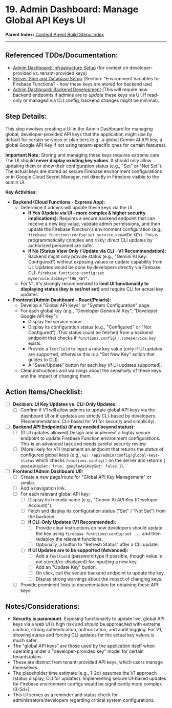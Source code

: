 # 19. Admin Dashboard: Manage Global API Keys UI

**Parent Index:** [Content Agent Build Steps Index](index.md)

---

## Referenced TDDs/Documentation:
*   [Admin Dashboard: Infrastructure Setup](../../jules/admin-dashboard/jules.infrastructure-setup.md) (for context on developer-provided vs. tenant-provided keys)
*   [Server-Side and Database Setup](../../jules/serverside-setup.md) (Section: "Environment Variables for Firebase Functions" - how these keys are stored for backend use)
*   [Admin Dashboard: Backend Development](../../jules/admin-dashboard/jules.backend-development.md) (This will require new backend endpoints if admins are to *update* these keys via UI. If read-only or managed via CLI config, backend changes might be minimal).

## Step Details:
This step involves creating a UI in the Admin Dashboard for managing global, developer-provided API keys that the application might use by default for certain services or plan tiers (e.g., a global Gemini AI API key, a global Google API Key if not using tenant-specific ones for certain features).

**Important Note:** Storing and managing these keys requires extreme care. The UI should **never display existing key values**. It should only allow updating them or show their configuration status (e.g., "Set" or "Not Set"). The actual keys are stored as secure Firebase environment configurations or in Google Cloud Secret Manager, not directly in Firestore visible to the admin UI.

**Key Activities:**
*   **Backend (Cloud Functions - Express App):**
    *   Determine if admins will update these keys via the UI.
        *   **If Yes (Update via UI - more complex & higher security implications):** Requires a secure backend endpoint that can receive a new key value, validate admin permissions, and then update the Firebase Function's environment configuration (e.g., `firebase functions:config:set service.key=NEW_KEY`). This is programmatically complex and risky; direct CLI updates by authorized personnel are safer.
        *   **If No (Status View Only / Update via CLI - V1 Recommendation):** Backend might only provide status (e.g., "Gemini AI Key: Configured") without exposing values or update capability from UI. Updates would be done by developers directly via Firebase CLI: `firebase functions:config:set myservice.apikey="THE_KEY"`.
    *   For V1, it's strongly recommended to **limit UI functionality to displaying status (key is set/not set)** and require CLI for actual key updates.
*   **Frontend (Admin Dashboard - React/Polaris):**
    *   Develop a "Global API Keys" or "System Configuration" page.
    *   For each global key (e.g., "Developer Gemini AI Key", "Developer Google API Key"):
        *   Display the service name.
        *   Display its configuration status (e.g., "Configured" or "Not Configured"). This status could be fetched from a backend endpoint that checks if `functions.config().someservice.key` exists.
        *   Provide a `TextField` to input a *new* key value (only if UI updates are supported, otherwise this is a "Set New Key" action that guides to CLI).
        *   A "Save/Update" button for each key (if UI updates supported).
    *   Clear instructions and warnings about the sensitivity of these keys and the impact of changing them.

## Action Items/Checklist:
- [ ] **Decision: UI Key Updates vs. CLI-Only Updates:**
    - [ ] Confirm if V1 will allow admins to update global API keys via the dashboard UI or if updates are strictly CLI-based by developers. (Recommendation: CLI-based for V1 for security and simplicity).
- [ ] **Backend API Endpoint(s) (if any needed beyond status):**
    - [ ] (If UI updates allowed) Design and implement a highly secure endpoint to update Firebase Function environment configurations. This is an advanced task and needs careful security review.
    - [ ] (More likely for V1) Implement an endpoint that returns the *status* of configured global keys (e.g., `GET /api/admin/config/global-keys-status` which checks `functions.config()` on the server and returns `{ geminiKeySet: true, googleApiKeySet: false }`).
- [ ] **Frontend (Admin Dashboard UI):**
    - [ ] Create a new page/route for "Global API Key Management" or similar.
    - [ ] Add a navigation link.
    - [ ] For each relevant global API key:
        - [ ] Display its friendly name (e.g., "Gemini AI API Key (Developer Account)").
        - [ ] Fetch and display its configuration status ("Set" / "Not Set") from the backend.
        - [ ] **If CLI-Only Updates (V1 Recommended):**
            - [ ] Provide clear instructions on how developers should update the key using `firebase functions:config:set ...` and then redeploy the relevant functions.
            - [ ] Optionally, a button to "Refresh Status" after a CLI update.
        - [ ] **If UI Updates are to be supported (Advanced):**
            - [ ] Add a `TextField` (password type if possible, though value is not stored/re-displayed) for inputting a new key.
            - [ ] Add an "Update Key" button.
            - [ ] On click, call the secure backend endpoint to update the key.
            - [ ] Display strong warnings about the impact of changing keys.
    - [ ] Provide prominent links to documentation for obtaining these API keys.

## Notes/Considerations:
*   **Security is paramount.** Exposing functionality to update live, global API keys via a web UI is high risk and should be approached with extreme caution, strong authentication, authorization, and audit logging. For V1, showing status and forcing CLI updates for the actual key values is much safer.
*   The "global API keys" are those used by the application itself when operating under a "developer-provided key" model for certain tenants/plans.
*   These are distinct from tenant-provided API keys, which users manage themselves.
*   The placeholder time estimate (e.g., 1-2d) assumes the V1 approach (status display, CLI for updates). Implementing secure UI-based updates for Firebase environment configs would be significantly more complex (3-5d+).
*   This UI serves as a reminder and status check for administrators/developers regarding critical system configurations.
